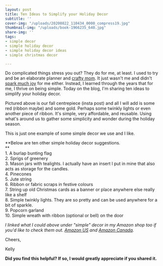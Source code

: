 ```yaml
---
layout: post
title: Ten Ideas to Simplify your Holiday Decor
subtitle: ''
cover-img: "/uploads/20200822_110434_0000_compress19.jpg"
thumbnail-img: "/uploads/book-1966235_640.jpg"
share-img: ''
tags:
- simple decor
- simple holiday decor
- simple holiday decor ideas
- simple christmas decor

---
```

Do complicated things stress you out? They do for me, at least. I used to try and be an elaborate planner and [crafty mom](https://www.urbandictionary.com/define.php?term=Pinterest%20Mom). It just wasn't me and didn't [spark much joy](https://www.cheatsheet.com/entertainment/tidying-up-with-marie-kondo-what-does-spark-joy-really-mean.html/) for me either. Instead, I learned through the years that for me, I thrive on being simple. Today on the blog, I'm sharing ten ideas to simplify your holiday decor.   
  
Pictured above is our fall centrepiece (insta post) and all I will add is some red (ribbon maybe) and some gold. Perhaps some twinkly lights or even another piece of ribbon. It's simple, very affordable, and reusable. Using what's around us to gather some simplicity and wonder during the holiday season.   
  
This is just one example of some simple decor we use and I like. 

**Below are ten other simple holiday decor suggestions.   
**  
1\. A burlap bunting flag  
2\. Sprigs of greenery  
3\. Mason jars with tealights. I actually have an insert I put in mine that also acts as storage for the candles.   
4\. Pinecones  
5\. Jute string  
6\. Ribbon or fabric scraps in festive colours  
7\. String up old Christmas cards as a banner or place anywhere else really like a shelf  
8\. Simple twinkly lights. They are so pretty and can be used anywhere for a bit of sparkle.   
9\. Popcorn garland  
10\. Simple wreath with ribbon (optional or bell) on the door  
  
_I linked what I could above under "simple" decor in my Amazon shop too if you'd like to check them out._ [_Amazon US_](www.amazon.com/shop/eastcoastkelly) _and_ [_Amazon Canada_](www.amazon.ca/shop/eastcoastkelly)_._   
  
Cheers,

Kelly

**Did you find this helpful? If so, I would greatly appreciate if you shared it.**